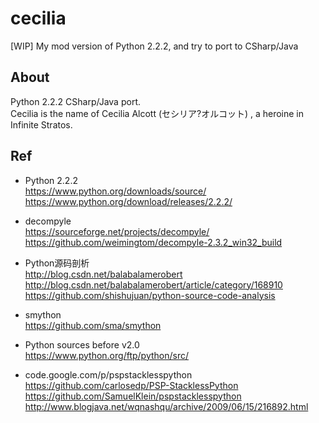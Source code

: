 ﻿# cecilia
[WIP] My mod version of Python 2.2.2, and try to port to CSharp/Java

## About  
Python 2.2.2 CSharp/Java port.   
Cecilia is the name of Cecilia Alcott (セシリア?オルコット) , a heroine in Infinite Stratos.  

## Ref  
* Python 2.2.2  
https://www.python.org/downloads/source/  
https://www.python.org/download/releases/2.2.2/  

* decompyle  
https://sourceforge.net/projects/decompyle/  
https://github.com/weimingtom/decompyle-2.3.2_win32_build  

* Python源码剖析  
http://blog.csdn.net/balabalamerobert  
http://blog.csdn.net/balabalamerobert/article/category/168910  
https://github.com/shishujuan/python-source-code-analysis  

* smython  
https://github.com/sma/smython  

* Python sources before v2.0  
https://www.python.org/ftp/python/src/  

* code.google.com/p/pspstacklesspython  
https://github.com/carlosedp/PSP-StacklessPython  
https://github.com/SamuelKlein/pspstacklesspython  
http://www.blogjava.net/wqnashqu/archive/2009/06/15/216892.html  
